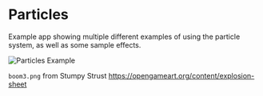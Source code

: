 # Particles

Example app showing multiple different examples of using the particle system, as well as some sample effects.

![Particles Example](/doc/examples/particles/assets/example.gif)

 `boom3.png` from Stumpy Strust https://opengameart.org/content/explosion-sheet